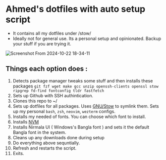 # Ahmed's dotfiles with auto setup script

-   It contains all my dotfiles under /stow/
-   Ideally not for general use. Its a personal setup and opinionated. Backup your stuff if you are trying it.

![Screenshot From 2024-10-22 18-34-11](https://github.com/user-attachments/assets/1af2c33f-3f20-4fe4-bcff-661846b50618)

## Things each option does :

1. Detects package manager tweaks some stuff and then installs these packages `git fzf wget make gcc unzip openssh-clients openssl stow ripgrep fd-find fontconfig tldr fastfetch`
2. Sets up Github with SSH authintication.
3. Clones this repo to ~/
4. Sets up dotfiles for all packages. Uses [GNU/Stow](https://www.gnu.org/software/stow/stow.html) to symlink them. Sets up my personal `bash`, `zsh`, `neovim`, `wezterm` configs.
5. Installs my needed of fonts. You can choose which font to install.
6. Installs [NVM](https://github.com/nvm-sh/nvm)
7. Installs Nirmala UI ( Windows's Bangla font ) and sets it the default Bangla font in the system.
8. Cleans up any downloads done during setup
9. Do everything above sequntially.
10. Refresh and restarts the script.
11. Exits.
